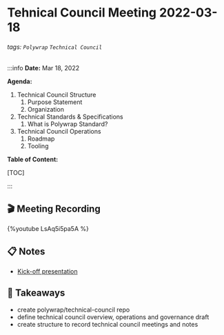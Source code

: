 Tehnical Council Meeting 2022-03-18
===

###### tags: `Polywrap` `Technical Council`

:::info
**Date:** Mar 18, 2022

**Agenda:**
1. Technical Council Structure
    1. Purpose Statement
    2. Organization
2. Technical Standards & Specifications
    1. What is Polywrap Standard?
3. Technical Council Operations
    1. Roadmap
    2. Tooling 


**Table of Content:**

[TOC]

:::

:clapper: Meeting Recording 
---

{%youtube LsAq5i5pa5A %}


:clipboard: Notes
---
* [Kick-off presentation](https://hackmd.io/y0HhupjpRz6GOsxFHfXdog#/)


:closed_book: Takeaways
--
* create polywrap/technical-council repo
* define technical council overview, operations and governance draft
* create structure to record technical council meetings and notes